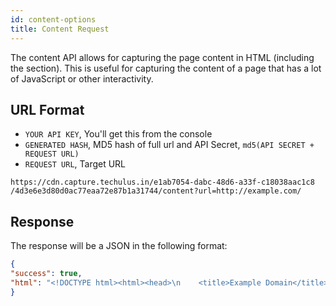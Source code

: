 ```yaml
---
id: content-options
title: Content Request
---
```


The content API allows for capturing the page content in HTML (including the <head> section). This is useful for capturing the content of a page that has a lot of JavaScript or other interactivity.

## URL Format

- `YOUR API KEY`, You'll get this from the console
- `GENERATED HASH`, MD5 hash of full url and API Secret, `md5(API SECRET + REQUEST URL)`
- `REQUEST URL`, Target URL

```
https://cdn.capture.techulus.in/e1ab7054-dabc-48d6-a33f-c18038aac1c8
/4d3e6e3d80d0ac77eaa72e87b1a31744/content?url=http://example.com/
```

## Response

The response will be a JSON in the following format:

```json
{
"success": true,
"html": "<!DOCTYPE html><html><head>\n    <title>Example Domain</title>\n\n    <meta charset=\"utf-8\">\n    <meta http-equiv=\"Content-type\" content=\"text/html; charset=utf-8\">\n    <meta name=\"viewport\" content=\"width=device-width, initial-scale=1\">\n    <style type=\"text/css\">\n    body {\n        background-color: #f0f0f2;\n        margin: 0;\n        padding: 0;\n        font-family: \"Open Sans\", \"Helvetica Neue\", Helvetica, Arial, sans-serif;\n        \n    }\n    div {\n        width: 600px;\n        margin: 5em auto;\n        padding: 50px;\n        background-color: #fff;\n        border-radius: 1em;\n    }\n    a:link, a:visited {\n        color: #38488f;\n        text-decoration: none;\n    }\n    @media (max-width: 700px) {\n        body {\n            background-color: #fff;\n        }\n        div {\n            width: auto;\n            margin: 0 auto;\n            border-radius: 0;\n            padding: 1em;\n        }\n    }\n    </style>    \n</head>\n\n<body>\n<div>\n    <h1>Example Domain</h1>\n    <p>This domain is established to be used for illustrative examples in documents. You may use this\n    domain in examples without prior coordination or asking for permission.</p>\n    <p><a href=\"http://www.iana.org/domains/example\">More information...</a></p>\n</div>\n\n\n</body></html>"
}
```